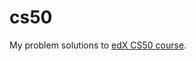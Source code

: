 # cs50
My problem solutions to [edX CS50 course](https://www.edx.org/course/introduction-computer-science-harvardx-cs50x).
